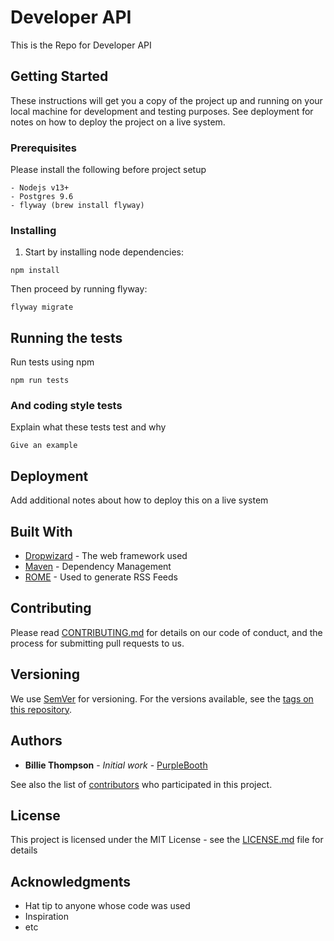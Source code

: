 # Developer API
This is the Repo for Developer API

## Getting Started

These instructions will get you a copy of the project up and running on your local machine for development and testing purposes. See deployment for notes on how to deploy the project on a live system.

### Prerequisites

Please install the following before project setup

```
- Nodejs v13+
- Postgres 9.6
- flyway (brew install flyway)
```

### Installing

1. Start by installing node dependencies:
```
npm install
```

Then proceed by running flyway: 
```
flyway migrate
```

## Running the tests
Run tests using npm
```
npm run tests
```

### And coding style tests

Explain what these tests test and why

```
Give an example
```

## Deployment

Add additional notes about how to deploy this on a live system

## Built With

* [Dropwizard](http://www.dropwizard.io/1.0.2/docs/) - The web framework used
* [Maven](https://maven.apache.org/) - Dependency Management
* [ROME](https://rometools.github.io/rome/) - Used to generate RSS Feeds

## Contributing

Please read [CONTRIBUTING.md](https://gist.github.com/PurpleBooth/b24679402957c63ec426) for details on our code of conduct, and the process for submitting pull requests to us.

## Versioning

We use [SemVer](http://semver.org/) for versioning. For the versions available, see the [tags on this repository](https://github.com/your/project/tags). 

## Authors

* **Billie Thompson** - *Initial work* - [PurpleBooth](https://github.com/PurpleBooth)

See also the list of [contributors](https://github.com/your/project/contributors) who participated in this project.

## License

This project is licensed under the MIT License - see the [LICENSE.md](LICENSE.md) file for details

## Acknowledgments

* Hat tip to anyone whose code was used
* Inspiration
* etc
